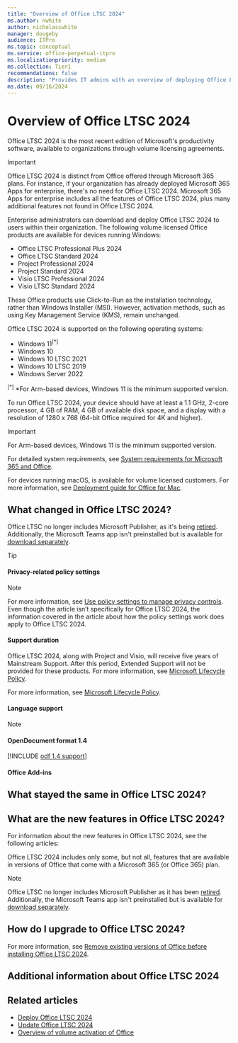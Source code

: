 ```yaml
---
title: "Overview of Office LTSC 2024"
ms.author: nwhite
author: nicholasswhite
manager: dougeby
audience: ITPro
ms.topic: conceptual
ms.service: office-perpetual-itpro
ms.localizationpriority: medium
ms.collection: Tier1
recommendations: false
description: "Provides IT admins with an overview of deploying Office LTSC 2024."
ms.date: 09/16/2024
---
```


# Overview of Office LTSC 2024

Office LTSC 2024 is the most recent edition of Microsoft's productivity software, available to organizations through volume licensing agreements.

> [!IMPORTANT]
> Office LTSC 2024 is distinct from Office offered through Microsoft 365 plans. For instance, if your organization has already deployed Microsoft 365 Apps for enterprise, there's no need for Office LTSC 2024. Microsoft 365 Apps for enterprise includes all the features of Office LTSC 2024, plus many additional features not found in Office LTSC 2024.

Enterprise administrators can download and deploy Office LTSC 2024 to users within their organization. The following volume licensed Office products are available for devices running Windows:

- Office LTSC Professional Plus 2024
- Office LTSC Standard 2024
- Project Professional 2024
- Project Standard 2024
- Visio LTSC Professional 2024
- Visio LTSC Standard 2024
 
These Office products use Click-to-Run as the installation technology, rather than Windows Installer (MSI). However, activation methods, such as using Key Management Service (KMS), remain unchanged.

Office LTSC 2024 is supported on the following operating systems:

- Windows 11<sup>[*]</sup>
- Windows 10
- Windows 10 LTSC 2021
- Windows 10 LTSC 2019
- Windows Server 2022

<sup>[*]</sup> *For Arm-based devices, Windows 11 is the minimum supported version.

To run Office LTSC 2024, your device should have at least a 1.1 GHz, 2-core processor, 4 GB of RAM, 4 GB of available disk space, and a display with a resolution of 1280 x 768 (64-bit Office required for 4K and higher).

> [!IMPORTANT]
> For Arm-based devices, Windows 11 is the minimum supported version.

For detailed system requirements, see [System requirements for Microsoft 365 and Office](https://www.microsoft.com/microsoft-365/microsoft-365-and-office-resources#areaheading-oce1c3).

For devices running macOS, <!-- Add versions of availabe office here --> is available for volume licensed customers. For more information, see [Deployment guide for Office for Mac](/microsoft-365-apps/mac/deployment-guide-for-office-for-mac).

## What changed in Office LTSC 2024?

Office LTSC no longer includes Microsoft Publisher, as it's being [retired](https://support.microsoft.com/office/microsoft-publisher-will-no-longer-be-supported-after-october-2026-ee6302a2-4bc7-4841-babf-8e9be3acbfd7). Additionally, the Microsoft Teams app isn't preinstalled but is available for [download separately](https://www.microsoft.com/microsoft-teams/download-app#download-for-desktop).

> [!TIP]
> <!-- Add tip about moving to Office LTSC 2024 from previous versions (if any) -->

#### Privacy-related policy settings

<!-- Add new privacy-related policy settings available in Group Policy -->

> [!NOTE]
> <!-- Add note about additional policy settings (if necessary) -->

For more information, see [Use policy settings to manage privacy controls](/microsoft-365-apps/privacy/manage-privacy-controls). Even though the article isn’t specifically for Office LTSC 2024, the information covered in the article about how the policy settings work does apply to Office LTSC 2024.

#### Support duration

Office LTSC 2024, along with Project and Visio, will receive five years of Mainstream Support. After this period, Extended Support will not be provided for these products. For more information, see [Microsoft Lifecycle Policy](/lifecycle/).

For more information, see [Microsoft Lifecycle Policy](/lifecycle/).

#### Language support

<!-- Add new language support details for Office LTSC 2024 -->

> [!NOTE]
> <!-- Add note about language support in Project or Visio -->

#### OpenDocument format 1.4

<!--Using include for odf 1.4 support-->
[!INCLUDE [odf 1.4 support](../../includes/odf-1-4-support-office-ltsc-preview.md)]

#### Office Add-ins

<!-- Add details about new Office Add-ins that are available -->

#### <!-- Add other new features here -->

<!-- Add details -->

#### <!-- Add other new features here -->

<!-- Add details -->

#### <!-- Add other new features here -->

<!-- Add details -->

## What stayed the same in Office LTSC 2024?

<!-- Add details about what stayed the same in Office LTSC 2024 compared to previous versions -->

## What are the new features in Office LTSC 2024?

For information about the new features in Office LTSC 2024, see the following articles:

<!-- List articles about what's new in Office LTSC 2024 -->

Office LTSC 2024 includes only some, but not all, features that are available in versions of Office that come with a Microsoft 365 (or Office 365) plan.

> [!NOTE]
> Office LTSC no longer includes Microsoft Publisher as it has been [retired](https://support.microsoft.com/office/microsoft-publisher-will-no-longer-be-supported-after-october-2026-ee6302a2-4bc7-4841-babf-8e9be3acbfd7). Additionally, the Microsoft Teams app isn't preinstalled but is available for [download separately](https://www.microsoft.com/microsoft-teams/download-app#download-for-desktop).

## How do I upgrade to Office LTSC 2024?

<!-- Add details about upgrading to Office LTSC 2024 -->

For more information, see [Remove existing versions of Office before installing Office LTSC 2024](deploy.md#remove-existing-versions-of-office-before-installing-office-ltsc-2024).

## Additional information about Office LTSC 2024

<!-- Add additional information about Office LTSC 2024 -->

## Related articles

- [Deploy Office LTSC 2024](deploy.md)
- [Update Office LTSC 2024](update.md)
- [Overview of volume activation of Office](../../volume-license-activation/plan-volume-activation-of-office.md)
